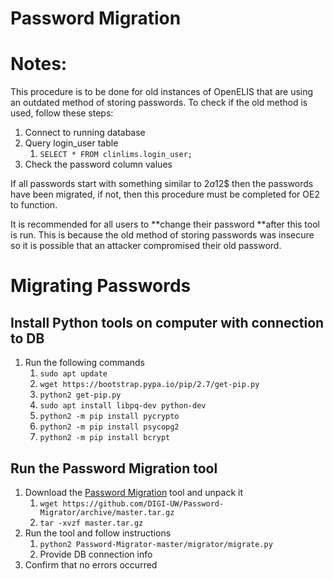 # Password Migration

# Notes:

This procedure is to be done for old instances of OpenELIS that are using an
outdated method of storing passwords. To check if the old method is used, follow
these steps:

1. Connect to running database
1. Query login_user table
   1. `SELECT * FROM clinlims.login_user;`
1. Check the password column values

If all passwords start with something similar to $2a$12$ then the passwords have
been migrated, if not, then this procedure must be completed for OE2 to
function.

It is recommended for all users to **change their password **after this tool is
run. This is because the old method of storing passwords was insecure so it is
possible that an attacker compromised their old password.

# Migrating Passwords

## Install Python tools on computer with connection to DB

1. Run the following commands
   1. `sudo apt update`
   1. `wget https://bootstrap.pypa.io/pip/2.7/get-pip.py`
   1. `python2 get-pip.py`
   1. `sudo apt install libpq-dev python-dev`
   1. `python2 -m pip install pycrypto`
   1. `python2 -m pip install psycopg2`
   1. `python2 -m pip install bcrypt`

## Run the Password Migration tool

1. Download the
   [Password Migration](https://github.com/DIGI-UW/Password-Migrator) tool and
   unpack it
   1. `wget https://github.com/DIGI-UW/Password-Migrator/archive/master.tar.gz`
   1. `tar -xvzf master.tar.gz`
1. Run the tool and follow instructions
   1. `python2 Password-Migrator-master/migrator/migrate.py`
   1. Provide DB connection info
1. Confirm that no errors occurred
